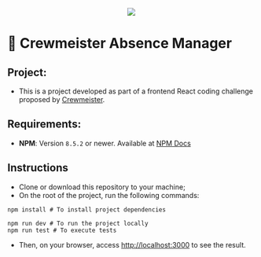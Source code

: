 <p align="center">
  <img src="https://crewmeister.com/images/logo_crewmeister_without_text.svg" />
</p>

# 🚀 Crewmeister Absence Manager

## **Project:**

-   This is a project developed as part of a frontend React coding challenge proposed by [Crewmeister](https://crewmeister.com/de/).

## **Requirements:**

-   **NPM**: Version `8.5.2` or newer. Available at [NPM Docs](https://docs.npmjs.com/downloading-and-installing-node-js-and-npm)

## **Instructions**

-   Clone or download this repository to your machine;
-   On the root of the project, run the following commands:

```
npm install # To install project dependencies
```

```
npm run dev # To run the project locally
npm run test # To execute tests
```

-   Then, on your browser, access [http://localhost:3000](http://localhost:3000) to see the result.
